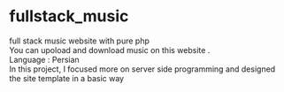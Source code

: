 # fullstack_music
full stack music website with pure php <br>
You can upoload and download music on this website .  <br>
Language : Persian <br>
In this project, I focused more on server side programming and designed the site template in a basic way
